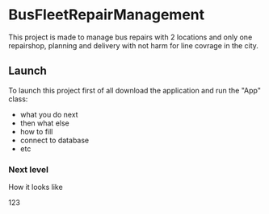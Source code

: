 # BusFleetRepairManagement

This project is made to manage bus repairs with 2 locations and only one repairshop, planning and delivery with not harm for line covrage in the city.

## Launch

To launch this project first of all download the application and run the "App" class:

- what you do next
- then what else
- how to fill
- connect to database
- etc

### Next level

How it looks like

123
